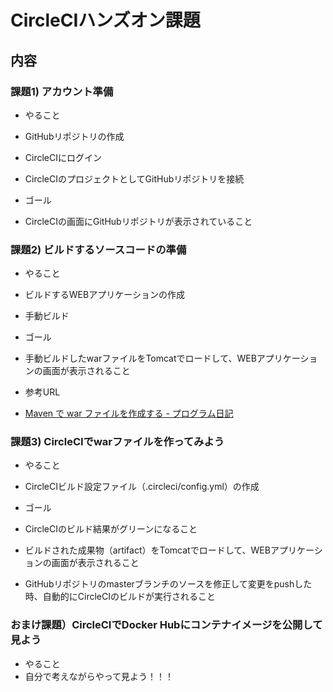 # CircleCIハンズオン課題

## 内容

### 課題1) アカウント準備

* やること
 * GitHubリポジトリの作成
 * CircleCIにログイン
 * CircleCIのプロジェクトとしてGitHubリポジトリを接続

* ゴール
 * CircleCIの画面にGitHubリポジトリが表示されていること


### 課題2) ビルドするソースコードの準備

* やること
 * ビルドするWEBアプリケーションの作成
 * 手動ビルド

* ゴール
 * 手動ビルドしたwarファイルをTomcatでロードして、WEBアプリケーションの画面が表示されること

* 参考URL
 * [Maven で war ファイルを作成する - プログラム日記](http://a4dosanddos.hatenablog.com/entry/2015/03/05/002822)


### 課題3) CircleCIでwarファイルを作ってみよう

* やること
 * CircleCIビルド設定ファイル（.circleci/config.yml）の作成

* ゴール
 * CircleCIのビルド結果がグリーンになること
 * ビルドされた成果物（artifact）をTomcatでロードして、WEBアプリケーションの画面が表示されること
 * GitHubリポジトリのmasterブランチのソースを修正して変更をpushした時、自動的にCircleCIのビルドが実行されること


### おまけ課題）CircleCIでDocker Hubにコンテナイメージを公開して見よう

* やること
 * 自分で考えながらやって見よう！！！